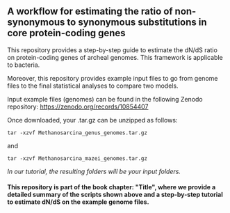 ## A workflow for estimating the ratio of non-synonymous to synonymous substitutions in core protein-coding genes

This repository provides a step-by-step guide to estimate the dN/dS ratio on protein-coding genes of archeal genomes. This framework is applicable to bacteria.  

Moreover, this repository provides example input files to go from genome files to the final statistical analyses to compare two models.   

Input example files (genomes) can be found in the following Zenodo repository: https://zenodo.org/records/10854407

Once downloaded, your .tar.gz can be unzipped as follows:

``
tar -xzvf Methanosarcina_genus_genomes.tar.gz 
``
     
and  

``
tar -xzvf Methanosarcina_mazei_genomes.tar.gz
``  

_In our tutorial, the resulting folders will be your input folders._

#### This repository is part of the book chapter: "Title", where we provide a detailed summary of the scripts shown above and a step-by-step tutorial to estimate dN/dS on the example genome files.
